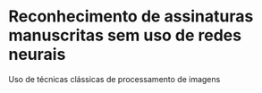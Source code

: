 # Reconhecimento de assinaturas manuscritas sem uso de redes neurais

Uso de técnicas clássicas de processamento de imagens